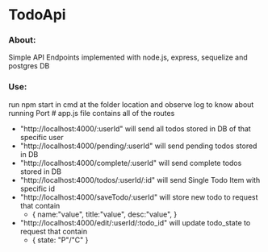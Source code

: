 <h1>TodoApi</h1>
<h3>About: </h3>
Simple API Endpoints implemented with node.js, express, sequelize and postgres DB
<h3> Use: </h3>
run npm start in cmd at the folder location and observe log to know about running Port
# app.js file contains all of the routes

- "http://localhost:4000/:userId" will send all todos stored in DB of that specific user
- "http://localhost:4000/pending/:userId" will send pending todos stored in DB
- "http://localhost:4000/complete/:userId" will send complete todos stored in DB
- "http://localhost:4000/todos/:userId/:id" will send Single Todo Item with specific id  
- "http://localhost:4000/saveTodo/:userId" will store new todo to request that contain 
  - {
    name:"value",
    title:"value",
    desc:"value",
  }
- "http://localhost:4000/edit/:userId/:todo_id" will update todo_state to request that contain 
  - { state: "P"/"C" }
 

